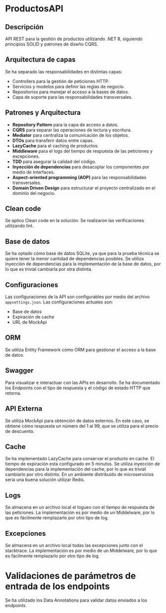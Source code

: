 # ProductosAPI

## Descripción
API REST para la gestión de productos utilizando .NET 8, siguiendo principios SOLID y patrones de diseño CQRS.

## Arquitectura de capas
Se ha separado las responsabilidades en distintas capas:
- Controllers para la gestión de peticiones HTTP.
- Servicios y modelos para definir las reglas de negocio.
- Repositorios para manejar el acceso a la bases de datos.
- Capa de soporte para las responsabilidades transversales.

## Patrones y Arquitectura
- **Repository Pattern** para la capa de acceso a datos.
- **CQRS** para separar las operaciones de lectura y escritura.
- **Mediator** para centraliza la comunicación de los objetos.
- **DTOs** para transferir datos entre capas.
- **LazyCache** para el caching de productos.
- **Middleware** para el logs del tiempo de respuesta de las peticiones y excepciones.
- **TDD** para asegurar la calidad del código.
- **Inyección de dependencias** para desacoplar los componentes por medio de Interfaces.
- **Aspect-oriented programming (AOP)** para las responsabilidades transversales.
- **Domain Driven Design** para estructurar el proyecto centralizado en el dominio del negocio.

## Clean code
Se aplico Clean code en la solución. Se realizaron las verificaciones utilizando lint.

## Base de datos
Se ha optado cómo base de datos SQLite, ya que para la prueba técnica se quiere tener la menor cantidad de dependencias posibles.
Se utiliza inyección de dependencias para la implementación de la base de datos, por lo que es trivial cambiarla por otra distinta.

## Configuraciones
Las configuraciones de la API son configurables por medio del archivo `appsettings.json`.
Las configuraciones actuales son:
- Base de datos
- Expiración de cache
- URL de MockApi

## ORM
Se utiliza Entity Framework cómo ORM para gestionar el acceso a la base de datos. 

## Swagger
Para visualizar e interactuar con las APIs en desarrollo.
Se ha documentado los Endpoints con el tipo de respuesta y el código de estado HTTP que retorna.

## API Externa
Se utiliza MockApi para obtención de datos externos.
En este caso, se obtiene cómo respuesta un número del 1 al 99, que se utiliza para el precio de descuento.

## Cache
Se ha implementado LazyCache para conservar el producto en cache. 
El tiempo de expiración esta configurado en 5 minutos.
Se utiliza inyección de dependencias para la implementación del cache, por lo que es trivial cambiarlo por otro distinto.
En un ambiente distribuido de microservicios sería una buena solución utilizar Redis.

## Logs
Se almacena en un archivo local el logueo con el tiempo de respuesta de las peticiones.
La implementación es por medio de un Middelware, por lo que es fácilmente remplazarlo por otro tipo de log.

## Excepciones
Se almacena en un archivo local todas las excepciones junto con el stacktrace.
La implementación es por medio de un Middelware, por lo que es fácilmente remplazarlo por otro tipo de log.

# Validaciones de parámetros de entrada de los endpoints
Se ha utilizado los Data Annotations para validar datos enviados a los endpoints.